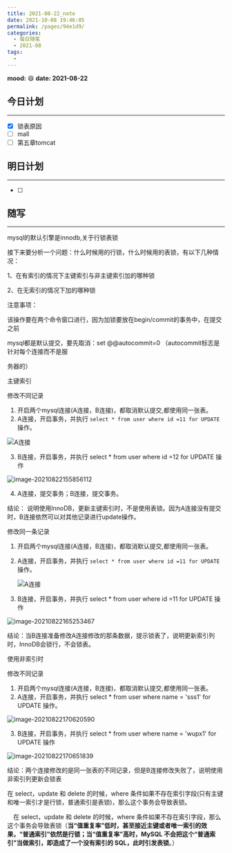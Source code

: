 ```yaml
---
title: 2021-08-22_note
date: 2021-10-08 19:46:05
permalink: /pages/94e1d9/
categories:
  - 每日随笔
  - 2021-08
tags:
  - 
---
```

**mood:** :smile:  																		**date: 2021-08-22**  

## 今日计划  
------
- [x]  锁表原因
- [ ]  mall
- [ ]  第五章tomcat
## 明日计划  
------
- [ ]  
## 随写 
------

mysql的默认引擎是innodb,关于行锁表锁

接下来要分析一个问题：什么时候用的行锁，什么时候用的表锁，有以下几种情况：

1、在有索引的情况下主键索引与非主键索引加的哪种锁

2、在无索引的情况下加的哪种锁

注意事项：

该操作要在两个命令窗口进行，因为加锁要放在begin/commit的事务中，在提交之前

mysql都是默认提交，要先取消：set @@autocommit=0 （autocommit标志是针对每个连接而不是服

务器的）



主键索引

修改不同记录

1. 开启两个mysql连接(A连接，B连接)，都取消默认提交,都使用同一张表。
2. A连接，开启事务，并执行 `select * from user where id =11 for UPDATE` 操作。

![A连接](https://gitee.com/zxqzhuzhu/imgs/raw/master/picGo/image-20210822155522816.png)

3. B连接，开启事务，并执行 select * from user where id =12 for UPDATE 操作

![image-20210822155856112](https://gitee.com/zxqzhuzhu/imgs/raw/master/picGo/image-20210822155856112.png)

4. A连接，提交事务；B连接，提交事务。



结论： 说明使用InnoDB，更新主键索引时，不是使用表锁。因为A连接没有提交时，B连接依然可以对其他记录进行update操作。



修改同一条记录

1. 开启两个mysql连接(A连接，B连接)，都取消默认提交,都使用同一张表。

2. A连接，开启事务，并执行 `select * from user where id =11 for UPDATE` 操作。

   ![A连接](https://gitee.com/zxqzhuzhu/imgs/raw/master/picGo/image-20210822155522816.png)

3. B连接，开启事务，并执行 select * from user where id =11 for UPDATE 操作

![image-20210822165253467](https://gitee.com/zxqzhuzhu/imgs/raw/master/picGo/image-20210822165253467.png)

结论：当B连接准备修改A连接修改的那条数据，提示锁表了，说明更新索引列时，InnoDB会锁行，不会锁表。



使用非索引时

修改不同记录

1. 开启两个mysql连接(A连接，B连接)，都取消默认提交,都使用同一张表。
2. A连接，开启事务，并执行 select * from user where name = 'sss1' for UPDATE 操作。

![image-20210822170620590](https://gitee.com/zxqzhuzhu/imgs/raw/master/picGo/image-20210822170620590.png)

3. B连接，开启事务，并执行 select * from user where name = 'wupx1' for UPDATE 操作

![image-20210822170651839](https://gitee.com/zxqzhuzhu/imgs/raw/master/picGo/image-20210822170651839.png)

结论：两个连接修改的是同一张表的不同记录，但是B连接修改失败了，说明使用非索引列更新会锁表

在 select，update 和 delete 的时候，where 条件如果不存在索引字段(只有主键和唯一索引才是行锁，普通索引是表锁)，那么这个事务会导致表锁。

　在 select，update 和 delete 的时候，where 条件如果不存在索引字段，那么这个事务会导致表锁（**当“值重复率”低时，甚至接近主键或者唯一索引的效果，“普通索引”依然是行锁；当“值重复率”高时，MySQL 不会把这个“普通索引”当做索引，即造成了一个没有索引的 SQL，此时引发表锁**。）